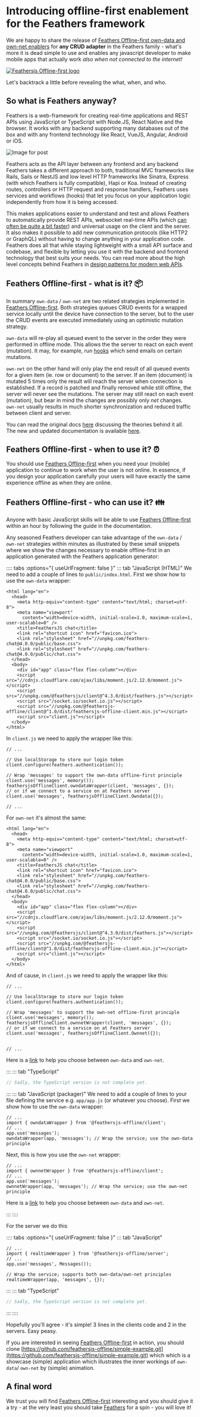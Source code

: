 # Introducing offline-first enablement for the Feathers framework
We are happy to share the release of [Feathers Offline-first own-data and own-net enablers](https://feathersjs-offline.github.io/docs) for **any CRUD adapter** in the Feathers family - what's more it is dead simple to use and enables any javascript developer to make mobile apps that actually work _also when not connected to the internet!_

[![Feathersjs Offline-first logo](https://github.com/feathersjs-offline/simple-example/blob/master/public/img/feathers-offline-first.png?raw=true "Feathersjs Offline-first logo")](https://github.com/feathersjs-offline)

Let's backtrack a little before revealing the what, when, and who.

## So what is Feathers anyway?
Feathers is a web-framework for creating real-time applications and REST APIs using JavaScript or TypeScript with Node.JS, React Native and the browser. It works with any backend supporting many databases out of the box and with any frontend technology like React, VueJS, Angular, Android or iOS.

![Image for post](https://miro.medium.com/max/700/1*QfvF2iXdkTDMT1NWrqNRSA.png)

Feathers acts as the API layer between any frontend and any backend
Feathers takes a different approach to both, traditional MVC frameworks like Rails, Sails or NestJS and low level HTTP frameworks like Sinatra, Express (with which Feathers is fully compatible), Hapi or Koa. Instead of creating routes, controllers or HTTP request and response handlers, Feathers uses services and workflows (hooks) that let you focus on your application logic independently from how it is being accessed.

This makes applications easier to understand and test and allows Feathers to automatically provide REST APIs, websocket real-time APIs (which [can often be quite a bit faster](https://blog.feathersjs.com/http-vs-websockets-a-performance-comparison-da2533f13a77)) and universal usage on the client and the server. It also makes it possible to add new communication protocols (like HTTP2 or GraphQL) without having to change anything in your application code. Feathers does all that while staying lightweight with a small API surface and codebase, and flexible by letting you use it with the backend and frontend technology that best suits your needs. You can read more about the high level concepts behind Feathers in [design patterns for modern web APIs](https://blog.feathersjs.com/design-patterns-for-modern-web-apis-1f046635215).

## Feathers Offline-first - what is it? :package:
In summary `own-data` / `own-net` are two related strategies implemented in [Feathers Offline-first](https://feathersjs-offline.github.io/docs). Both strategies queues CRUD events for a wrapped service locally until the device have connection to the server, but to the user the CRUD events are executed immediately using an optimistic mutation strategy.

`own-data` will re-play all queued event to the server in the order they were performed in offline mode. This allows the the server to react on each event (mutation). It may, for example, run [hooks](https://feathersjs-offline.github.io/docs/guides/basics/hooks.html) which send emails on certain mutations.

`own-net` on the other hand will only play the end result of all queued events for a given item (ie. row or document) to the server. If an item (document) is mutated 5 times only the result will reach the server when connection is established. If a record is patched and finally removed while still offline, the server will never see the mutations. The server may still react on each event (mutation), but bear in mind the changes are possibly only _net_ changes. `own-net` usually results in much shorter synchronization and reduced traffic between client and server.

You can read the original docs [here](https://auk.docs.feathersjs.com/guides/offline-first/readme.html) discussing the theories behind it all. The new and updated documentation is available [here](https://feathersjs-offline.github.io/docs).

## Feathers Offline-first - when to use it? :alarm_clock:
You should use [Feathers Offline-first](https://feathersjs-offline.github.io/docs) when you need your (mobile) application to continue to work when the user is not online. In essence, if you design your application carefully your users will have exactly the same experience offline as when they are online.

## Feathers Offline-first - who can use it? :family:
Anyone with basic JavaScript skills will be able to use [Feathers Offline-first](https://feathersjs-offline.github.io/docs) within an hour by following the guide in the documentation.

Any seasoned Feathers developer can take advantage of the `own-data` / `own-net` strategies within minutes as illustrated by these small snippets where we show the changes necessary to enable offline-first in an application generated with the Feathers application generator:

:::: tabs :options="{ useUrlFragment: false }"
::: tab "JavaScript (HTML)"
We need to add a couple of lines to `public/index.html`. First we show how to use the `own-data` wrapper:
``` html{16}
<html lang="en">
  <head>
    <meta http-equiv="content-type" content="text/html; charset=utf-8">
    <meta name="viewport"
      content="width=device-width, initial-scale=1.0, maximum-scale=1, user-scalable=0" />
    <title>FeathersJS chat</title>
    <link rel="shortcut icon" href="favicon.ico">
    <link rel="stylesheet" href="//unpkg.com/feathers-chat@4.0.0/public/base.css">
    <link rel="stylesheet" href="//unpkg.com/feathers-chat@4.0.0/public/chat.css">
  </head>
  <body>
    <div id="app" class="flex flex-column"></div>
    <script src="//cdnjs.cloudflare.com/ajax/libs/moment.js/2.12.0/moment.js"></script>
    <script src="//unpkg.com/@feathersjs/client@^4.3.0/dist/feathers.js"></script>
    <script src="/socket.io/socket.io.js"></script>
    <script src="//unpkg.com/@feathersjs-offline/client@^1.0/dist/feathersjs-offline-client.min.js"></script>
    <script src="client.js"></script>
  </body>
</html>
```
In `client.js` we need to apply the wrapper like this:
``` js{7-8,10}
// ...

// Use localStorage to store our login token
client.configure(feathers.authentication());

// Wrap 'messages' to support the own-data offline-first principle
client.use('messages', memory());
feathersjsOfflineClient.owndataWrapper(client, 'messages', {});
// or if we connect to a service on at Feathers server
client.use('messages', feathersjsOfflineClient.Owndata({});

// ...
```

For `own-net` it's almost the same:
``` html{16}
<html lang="en">
  <head>
    <meta http-equiv="content-type" content="text/html; charset=utf-8">
    <meta name="viewport"
      content="width=device-width, initial-scale=1.0, maximum-scale=1, user-scalable=0" />
    <title>FeathersJS chat</title>
    <link rel="shortcut icon" href="favicon.ico">
    <link rel="stylesheet" href="//unpkg.com/feathers-chat@4.0.0/public/base.css">
    <link rel="stylesheet" href="//unpkg.com/feathers-chat@4.0.0/public/chat.css">
  </head>
  <body>
    <div id="app" class="flex flex-column"></div>
    <script src="//cdnjs.cloudflare.com/ajax/libs/moment.js/2.12.0/moment.js"></script>
    <script src="//unpkg.com/@feathersjs/client@^4.3.0/dist/feathers.js"></script>
    <script src="/socket.io/socket.io.js"></script>
    <script src="//unpkg.com/@feathersjs-offline/client@^1.0/dist/feathersjs-offline-client.min.js"></script>
    <script src="client.js"></script>
  </body>
</html>
```
And of cause, in `client.js` we need to apply the wrapper like this:
``` js{7-8,10}
// ...

// Use localStorage to store our login token
client.configure(feathers.authentication());

// Wrap 'messages' to support the own-net offline-first principle
client.use('messages', memory());
feathersjsOfflineClient.ownnetWrapper(client, 'messages', {});
// or if we connect to a service on at Feathers server
client.use('messages', feathersjsOfflineClient.Ownnet({});


// ...
```

Here is a [link](#come-on-it-can-t-be-that-simple) to help you choose between `own-data` and `own-net`.


:::
::: tab "TypeScript"
``` js
// Sadly, the TypeScript version is not complete yet.
```
:::
::: tab "JavaScript (packager)"
We need to add a couple of lines to your file defining the service e.g. `app/app.js` (or whatever you choose). First we show how to use the `own-data` wrapper:
``` js{2,5}
// ...
import { owndataWrapper } from '@feathersjs-offline/client';
// ...
app.use('messages');
owndataWrapper(app, 'messages'); // Wrap the service; use the own-data principle
```
Next, this is how you use the `own-net` wrapper:
``` js{2,5}
// ...
import { ownnetWrapper } from '@feathersjs-offline/client';
// ...
app.use('messages');
ownnetWrapper(app, 'messages'); // Wrap the service; use the own-net principle
```

Here is a [link](https://feathersjs-offline.github.io/docs/guides/basics/offline-first.html#come-on-it-can-t-be-that-simple) to help you choose between `own-data` and `own-net`.

:::
::::

For the server we do this

:::: tabs :options="{ useUrlFragment: false }"
::: tab "JavaScript"
``` js{7}
// ...
import { realtimeWrapper } from '@feathersjs-offline/server';
// ...
app.use('messages', Messages());

// Wrap the service; supports both own-data/own-net principles
realtimeWrapper(app, 'messages', {});
```
:::
::: tab "TypeScript"
``` js
// Sadly, the TypeScript version is not complete yet.
```
:::
::::

Hopefully you'll agree - it's simple! 3 lines in the clients code and 2 in the servers. Easy peasy.

If you are interested in seeing [Feathers Offline-first](https://feathersjs-offline.github.io/docs) in action, you should clone [https://github.com/feathersjs-offline/simple-example.git](https://github.com/feathersjs-offline/simple-example.git) which which is a showcase (simple) application which illustrates the inner workings of `own-data`/ `own-net` by (simple) animation.
## A final word
We trust you will find [Feathers Offline-first](https://feathersjs-offline.github.io/docs) interesting and you should give it a try - at the very least you should take [Feathers](https://github.com/feathersjs/feathers) for a spin - you will love it!

